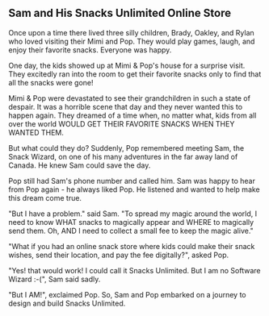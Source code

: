 ## Sam and His Snacks Unlimited Online Store

Once upon a time there lived three silly children, Brady, Oakley, and Rylan who loved visiting their Mimi and Pop. They would play games, laugh, and enjoy their favorite snacks. Everyone was happy.

One day, the kids showed up at Mimi & Pop's house for a surprise visit. They excitedly ran into the room to get their favorite snacks only to find that all the snacks were gone!

Mimi & Pop were devastated to see their grandchildren in such a state of despair. It was a horrible scene that day and they never wanted this to happen again. They dreamed of a time when, no matter what, kids from all over the world WOULD GET THEIR FAVORITE SNACKS WHEN THEY WANTED THEM.

But what could they do? Suddenly, Pop remembered meeting Sam, the Snack Wizard, on one of his many adventures in the far away land of Canada. He knew Sam could save the day.

Pop still had Sam's phone number and called him. Sam was happy to hear from Pop again - he always liked Pop. He listened and wanted to help make this dream come true. 

"But I have a problem." said Sam. "To spread my magic around the world, I need to know WHAT snacks to magically appear and WHERE to magically send them. Oh, AND I need to collect a small fee to keep the magic alive."

"What if you had an online snack store where kids could make their snack wishes, send their location, and pay the fee digitally?", asked Pop.

"Yes! that would work! I could call it Snacks Unlimited. But I am no Software Wizard :-(", Sam said sadly.

"But I AM!", exclaimed Pop. So, Sam and Pop embarked on a journey to design and build Snacks Unlimited.